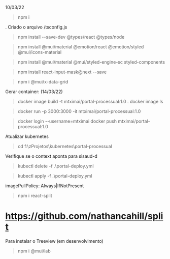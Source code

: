 10/03/22

> npm i

. Criado o arquivo /tsconfig.js

> npm install --save-dev @types/react @types/node

> npm install @mui/material @emotion/react @emotion/styled @mui/icons-material

> npm install @mui/material @mui/styled-engine-sc styled-components

> npm install react-input-mask@next --save

> npm i @mui/x-data-grid


Gerar container: (14/03/22)

  > docker image build -t mtximai/portal-processual:1.0 .
  > docker image ls

  > docker run -p 3000:3000 -it mtximai/portal-processual:1.0

  > docker login --username=mtximai
  > docker push mtximai/portal-processual:1.0

Atualizar kubernetes

  > cd f:\zProjetos\kubernetes\portal-processual

  Verifique se o context aponta para sisaud-d

  > kubectl delete -f .\portal-deploy.yml
  
  > kubectl apply -f .\portal-deploy.yml


  imagePullPolicy: Always|IfNotPresent


> npm i react-split
  # https://github.com/nathancahill/split


Para instalar o Treeview (em desenvolvimento)
> npm i @mui/lab

